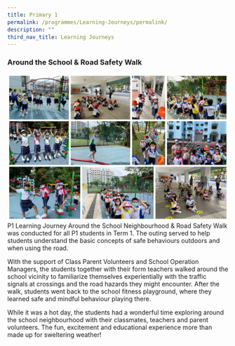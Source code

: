 ```yaml
---
title: Primary 1
permalink: /programmes/Learning-Journeys/permalink/
description: ""
third_nav_title: Learning Journeys
---
```

### Around the School & Road Safety Walk

![](/images/Learning%20Journeys/2022/Primary%201/P1%20Ard%20the%20school.jpg)P1 Learning Journey Around the School Neighbourhood & Road Safety Walk was conducted for all P1 students in Term 1.  The outing served to help students understand the basic concepts of safe behaviours outdoors and when using the road.  

With the support of Class Parent Volunteers and School Operation Managers, the students together with their form teachers walked around the school vicinity to familiarize themselves experientially with the traffic signals at crossings and the road hazards they might encounter.  After the walk, students went back to the school fitness playground, where they learned safe and mindful behaviour playing there. 

While it was a hot day, the students had a wonderful time exploring around the school neighbourhood with their classmates, teachers and parent volunteers.  The fun, excitement and educational experience more than made up for sweltering weather!